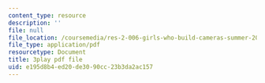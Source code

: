 ```yaml
---
content_type: resource
description: ''
file: null
file_location: /coursemedia/res-2-006-girls-who-build-cameras-summer-2016/e195d8b4ed20de3090cc23b3da2ac157_OJPqzP54KiY.pdf
file_type: application/pdf
resourcetype: Document
title: 3play pdf file
uid: e195d8b4-ed20-de30-90cc-23b3da2ac157
---
```

